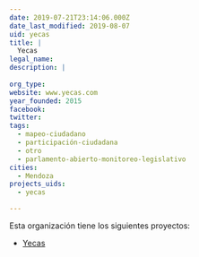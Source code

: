 ```yaml
---
date: 2019-07-21T23:14:06.000Z
date_last_modified: 2019-08-07
uid: yecas
title: |
  Yecas
legal_name: 
description: |
  
org_type: 
website: www.yecas.com
year_founded: 2015
facebook: 
twitter: 
tags:
  - mapeo-ciudadano
  - participación-ciudadana
  - otro
  - parlamento-abierto-monitoreo-legislativo
cities: 
  - Mendoza
projects_uids:
  - yecas

---
```


Esta organización tiene los siguientes proyectos:

- [Yecas](/proyectos/yecas)
